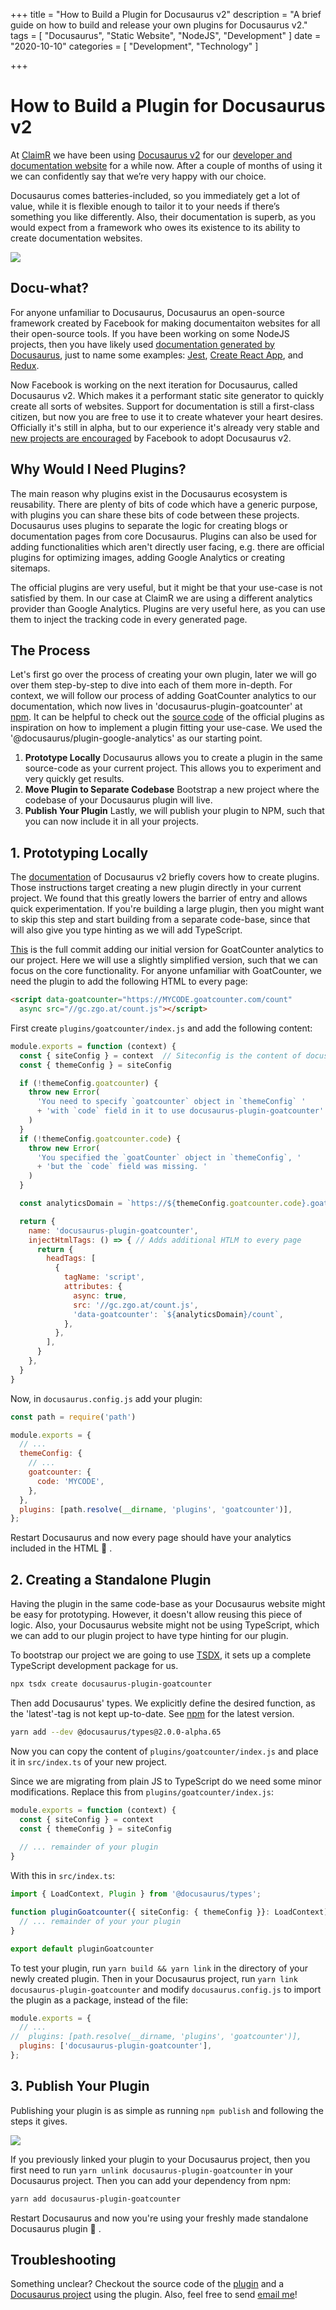 +++
title = "How to Build a Plugin for Docusaurus v2"
description = "A brief guide on how to build and release your own plugins for Docusaurus v2."
tags = [
  "Docusaurus",
  "Static Website",
  "NodeJS",
  "Development"
]
date = "2020-10-10"
categories = [
  "Development",
  "Technology"
]

+++

# How to Build a Plugin for Docusaurus v2

At [ClaimR](https://claimr.tools/) we have been using [Docusaurus v2](https://v2.docusaurus.io/) for our [developer and documentation website](https://developer.claimr.tools/) for a while now. After a couple of months of using it we can confidently say that we’re very happy with our choice. 

Docusaurus comes batteries-included, so you immediately get a lot of value, while it is flexible enough to tailor it to your needs if there’s something you like differently. Also, their documentation is superb, as you would expect from a framework who owes its existence to its ability to create documentation websites.

![](/img/blog/docusaurus-slash-introducing.svg)

## Docu-what?

For anyone unfamiliar to Docusaurus, Docusaurus an open-source framework created by Facebook for making documentaiton websites for all their open-source tools.
If you have been working on some NodeJS projects, then you have likely used [documentation generated by Docusaurus](https://docusaurus.io/en/users), just to name some examples: [Jest](https://jestjs.io/), [Create React App](https://facebook.github.io/create-react-app/), and [Redux](https://redux.js.org/).

Now Facebook is working on the next iteration for Docusaurus, called Docusaurus v2.
Which makes it a performant static site generator to quickly create all sorts of websites.
Support for documentation is still a first-class citizen, but now you are free to use it to create whatever your heart desires.
Officially it's still in alpha, but to our experience it's already very stable and [new projects are encouraged](https://v2.docusaurus.io/docs/#disclaimer) by Facebook to adopt Docusaurus v2.

## Why Would I Need Plugins?

The main reason why plugins exist in the Docusaurus ecosystem is reusability.
There are plenty of bits of code which have a generic purpose, with plugins you can share these bits of code between these projects.
Docusaurus uses plugins to separate the logic for creating blogs or documentation pages from core Docusaurus.
Plugins can also be used for adding functionalities which aren't directly user facing, e.g. there are official plugins for optimizing images, adding Google Analytics or creating sitemaps.

The official plugins are very useful, but it might be that your use-case is not satisfied by them.
In our case at ClaimR we are using a different analytics provider than Google Analytics.
Plugins are very useful here, as you can use them to inject the tracking code in every generated page.

## The Process

Let's first go over the process of creating your own plugin, later we will go over them step-by-step to dive into each of them more in-depth. For context, we will follow our process of adding GoatCounter analytics to our documentation, which now lives in 'docusaurus-plugin-goatcounter' at [npm](https://www.npmjs.com/package/docusaurus-plugin-goatcounter).
It can be helpful to check out the [source code](https://github.com/facebook/docusaurus/tree/master/packages) of the official plugins as inspiration on how to implement a plugin fitting your use-case.
We used the '@docusaurus/plugin-google-analytics' as our starting point.

1. **Prototype Locally** Docusaurus allows you to create a plugin in the same source-code as your current project. This allows you to experiment and very quickly get results.
1. **Move Plugin to Separate Codebase** Bootstrap a new project where the codebase of your Docusaurus plugin will live.
1. **Publish Your Plugin** Lastly, we will publish your plugin to NPM, such that you can now include it in all your projects.

## 1. Prototyping Locally

The [documentation](https://v2.docusaurus.io/docs/using-plugins#creating-plugins) of Docusaurus v2 briefly covers how to create plugins.
Those instructions target creating a new plugin directly in your current project.
We found that this greatly lowers the barrier of entry and allows quick experimentation.
If you're building a large plugin, then you might want to skip this step and start building from a separate code-base, since that will also give you type hinting as we will add TypeScript.

[This](https://github.com/ClaimR/developer-website/commit/28becd61873c3dc77566b5699e61b3289bbf38cd) is the full commit adding our initial version for GoatCounter analytics to our project.
Here we will use a slightly simplified version, such that we can focus on the core functionality.
For anyone unfamiliar with GoatCounter, we need the plugin to add the following HTML to every page:

```html
<script data-goatcounter="https://MYCODE.goatcounter.com/count" 
  async src="//gc.zgo.at/count.js"></script>
```

First create  `plugins/goatcounter/index.js` and add the following content:

```js title="plugins/goatcounter/index.js"
module.exports = function (context) {
  const { siteConfig } = context  // Siteconfig is the content of docusaurus.config.js
  const { themeConfig } = siteConfig

  if (!themeConfig.goatcounter) {
    throw new Error(
      'You need to specify `goatcounter` object in `themeConfig` '
      + 'with `code` field in it to use docusaurus-plugin-goatcounter'
    )
  }
  if (!themeConfig.goatcounter.code) {
    throw new Error(
      'You specified the `goatCounter` object in `themeConfig`, '
      + 'but the `code` field was missing. '
    )
  }

  const analyticsDomain = `https://${themeConfig.goatcounter.code}.goatcounter.com`

  return {
    name: 'docusaurus-plugin-goatcounter',
    injectHtmlTags: () => { // Adds additional HTLM to every page
      return {
        headTags: [
          {
            tagName: 'script',
            attributes: {
              async: true,
              src: '//gc.zgo.at/count.js',
              'data-goatcounter': `${analyticsDomain}/count`,
            },
          },
        ],
      }
    },
  }
}
```

Now, in `docusaurus.config.js` add your plugin:
```js title="docusaurus.config.js"
const path = require('path')

module.exports = {
  // ...
  themeConfig: {
    // ...
    goatcounter: {
      code: 'MYCODE',
    },
  },
  plugins: [path.resolve(__dirname, 'plugins', 'goatcounter')],
};
```

Restart Docusaurus and now every page should have your analytics included in the HTML 🎉 .

## 2. Creating a Standalone Plugin

Having the plugin in the same code-base as your Docusaurus website might be easy for prototyping.
However, it doesn't allow reusing this piece of logic.
Also, your Docusaurus website might not be using TypeScript, which we can add to our plugin project to have type hinting for our plugin.

To bootstrap our project we are going to use [TSDX](https://tsdx.io), it sets up a complete TypeScript development package for us.

```bash
npx tsdx create docusaurus-plugin-goatcounter
```

Then add Docusaurus' types.
We explicitly define the desired function, as the 'latest'-tag is not kept up-to-date.
See [npm](https://www.npmjs.com/package/@docusaurus/types) for the latest version.

```bash
yarn add --dev @docusaurus/types@2.0.0-alpha.65
```

Now you can copy the content of `plugins/goatcounter/index.js` and place it in `src/index.ts` of your new project.

Since we are migrating from plain JS to TypeScript do we need some minor modifications.
Replace this from `plugins/goatcounter/index.js`:

```js title="plugins/goatcounter/index.js"
module.exports = function (context) {
  const { siteConfig } = context
  const { themeConfig } = siteConfig
  
  // ... remainder of your plugin
}
```

With this in `src/index.ts`:
```ts title="src/index.ts"
import { LoadContext, Plugin } from '@docusaurus/types';

function pluginGoatcounter({ siteConfig: { themeConfig }}: LoadContext): Plugin<void> {
  // ... remainder of your your plugin
}

export default pluginGoatcounter
```

To test your plugin, run `yarn build && yarn link` in the directory of your newly created plugin. Then in your Docusaurus project, run `yarn link docusaurus-plugin-goatcounter` and  modify `docusaurus.config.js` to import the plugin as a package, instead of the file:

```js
module.exports = {
  // ...
//  plugins: [path.resolve(__dirname, 'plugins', 'goatcounter')],
  plugins: ['docusaurus-plugin-goatcounter'],
};
```

## 3. Publish Your Plugin

Publishing your plugin is as simple as running `npm publish` and following the steps it gives.

![](/img/blog/docusaurus-plugin-goatcounter-npm-publish.png)

If you previously linked your plugin to your Docusaurus project, then you first need to run `yarn unlink docusaurus-plugin-goatcounter` in your Docusaurus project.
Then you can add your dependency from npm:

```bash
yarn add docusaurus-plugin-goatcounter
```

Restart Docusaurus and now you're using your freshly made standalone Docusaurus plugin 🥳 .

## Troubleshooting

Something unclear?
Checkout the source code of the [plugin](https://github.com/Addono/docusaurus-plugin-goatcounter) and a [Docusaurus project](https://github.com/ClaimR/developer-website) using the plugin.
Also, feel free to send [email me](mailto:hi@aknapen.nl)!
